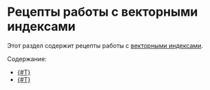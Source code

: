 # Рецепты работы с векторными индексами

Этот раздел содержит рецепты работы с [векторными индексами](../../dev/vector-indexes).

Содержание:

* [{#T}](vector-index-quickstart.md)
* [{#T}](vector-index-with-prepared-dataset.md)